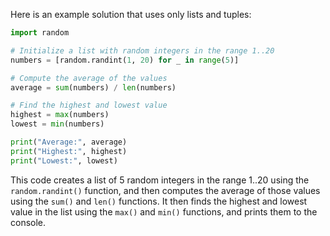 
Here is an example solution that uses only lists and tuples:
```python
import random

# Initialize a list with random integers in the range 1..20
numbers = [random.randint(1, 20) for _ in range(5)]

# Compute the average of the values
average = sum(numbers) / len(numbers)

# Find the highest and lowest value
highest = max(numbers)
lowest = min(numbers)

print("Average:", average)
print("Highest:", highest)
print("Lowest:", lowest)
```
This code creates a list of 5 random integers in the range 1..20 using the `random.randint()` function, and then computes the average of those values using the `sum()` and `len()` functions. It then finds the highest and lowest value in the list using the `max()` and `min()` functions, and prints them to the console.